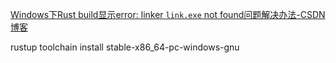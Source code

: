 [Windows下Rust build显示error: linker `link.exe` not found问题解决办法-CSDN博客](https://blog.csdn.net/coolsoloist/article/details/106425656)

rustup toolchain install stable-x86_64-pc-windows-gnu
